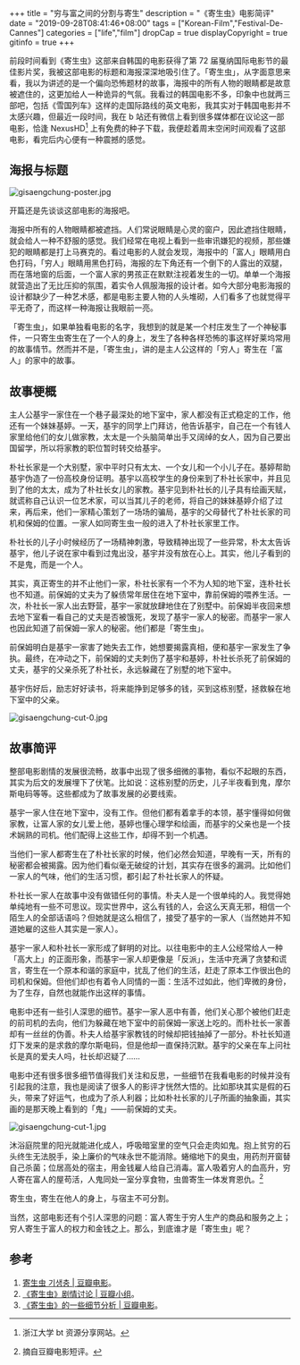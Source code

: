 +++
title = "穷与富之间的分割与寄生"
description = "《寄生虫》电影简评"
date = "2019-09-28T08:41:46+08:00"
tags = ["Korean-Film","Festival-De-Cannes"]
categories = ["life","film"]
dropCap = true
displayCopyright = true
gitinfo = true
+++

前段时间看到《寄生虫》这部来自韩国的电影获得了第 72 届戛纳国际电影节的最佳影片奖，我被这部电影的标题和海报深深地吸引住了。「寄生虫」，从字面意思来看，我以为讲述的是一个偏向恐怖题材的故事，海报中的所有人物的眼睛都是故意被遮住的，这更加给人一种诡异的气氛。我看过的韩国电影不多，印象中也就两三部吧，包括《雪国列车》这样的走国际路线的英文电影，我其实对于韩国电影并不太感兴趣，但最近一段时间，我在 b 站还有微信上看到很多媒体都在议论这一部电影，恰逢 NexusHD[^1] 上有免费的种子下载，我便趁着周末空闲时间观看了这部电影，看完后内心便有一种震撼的感觉。

## 海报与标题

![gisaengchung-poster.jpg](/images/gisaengchung-poster.jpg "电影海报")

开篇还是先谈谈这部电影的海报吧。

海报中所有的人物眼睛都被遮挡。人们常说眼睛是心灵的窗户，因此遮挡住眼睛，就会给人一种不舒服的感觉。我们经常在电视上看到一些审讯嫌犯的视频，那些嫌犯的眼睛都是打上马赛克的。看过电影的人就会发现，海报中的「富人」眼睛用白色打码，「穷人」眼睛用黑色打码，海报的左下角还有一个倒下的人露出的双腿，而在落地窗的后面，一个富人家的男孩正在默默注视着发生的一切。单单一个海报就营造出了无比压抑的氛围，着实令人佩服海报的设计者。如今大部分电影海报的设计都缺少了一种艺术感，都是电影主要人物的人头堆砌，人们看多了也就觉得平平无奇了，而这样一种海报让我眼前一亮。

「寄生虫」，如果单独看电影的名字，我想到的就是某一个村庄发生了一个神秘事件，一只寄生虫寄生在了一个人的身上，发生了各种各样恐怖的事这样好莱坞常用的故事情节。然而并不是，「寄生虫」，讲的是主人公这样的「穷人」寄生在「富人」的家中的故事。

## 故事梗概

主人公基宇一家住在一个巷子最深处的地下室中，家人都没有正式稳定的工作，他还有一个妹妹基婷。一天，基宇的同学上门拜访，他告诉基宇，自己在一个有钱人家里给他们的女儿做家教，太太是一个头脑简单出手又阔绰的女人，因为自己要出国留学，所以将家教的职位暂时转交给基宇。 

朴社长家是一个大别墅，家中平时只有太太、一个女儿和一个小儿子在。基婷帮助基宇伪造了一份高校身份证明。基宇以高校学生的身份来到了朴社长家中，并且见到了他的太太，成为了朴社长女儿的家教。基宇见到朴社长的儿子具有绘画天赋，就谎称自己认识一位艺术家，可以当其儿子的老师，将自己的妹妹基婷介绍了过来，再后来，他们一家精心策划了一场场的骗局，基宇的父母替代了朴社长家的司机和保姆的位置。一家人如同寄生虫一般的进入了朴社长家里工作。

朴社长的儿子小时候经历了一场精神刺激，导致精神出现了一些异常，朴太太告诉基宇，他儿子说在家中看到过鬼出没，基宇并没有放在心上。其实，他儿子看到的不是鬼，而是一个人。

其实，真正寄生的并不止他们一家，朴社长家有一个不为人知的地下室，连朴社长也不知道。前保姆的丈夫为了躲债常年居住在地下室中，靠前保姆的喂养生活。一次，朴社长一家人出去野营，基宇一家就放肆地住在了别墅中。前保姆半夜回来想去地下室看一看自己的丈夫是否被饿死，发现了基宇一家人的秘密。而基宇一家人也因此知道了前保姆一家人的秘密。他们都是「寄生虫」。

前保姆明白是基宇一家害了她失去工作，她想要揭露真相，便和基宇一家发生了争执。最终，在冲动之下，前保姆的丈夫刺伤了基宇和基婷，朴社长杀死了前保姆的丈夫，基宇的父亲杀死了朴社长，永远躲藏在了别墅的地下室中。

基宇伤好后，励志好好读书，将来能挣到足够多的钱，买到这栋别墅，拯救躲在地下室中的父亲。

![gisaengchung-cut-0.jpg](/images/gisaengchung-cut-0.jpg "寄生在富人家")

## 故事简评

整部电影剧情的发展很流畅，故事中出现了很多细微的事物，看似不起眼的东西，其实为后文的发展埋下了伏笔。比如说：这栋别墅的历史，儿子半夜看到鬼，摩尔斯电码等等。这些都成为了故事发展的必要线索。

基宇一家人住在地下室中，没有工作。但他们都有着拿手的本领，基宇懂得如何做家教，让富人家的女儿爱上他，基婷也懂心理学和绘画，而基宇的父亲也是一个技术娴熟的司机。他们配得上这些工作，却得不到一个机遇。

当他们一家人都寄生在了朴社长家的时候，他们必然会知道，早晚有一天，所有的秘密都会被揭露。因为他们看似毫无破绽的计划，其实存在很多的漏洞。比如他们一家人的气味，他们的生活习惯，都引起了朴社长家人的怀疑。

朴社长一家人在故事中没有做错任何的事情。朴夫人是一个很单纯的人。我觉得她单纯地有一些不可思议。现实世界中，这么有钱的人，会这么天真无邪，相信一个陌生人的全部话语吗？但她就是这么相信了，接受了基宇的一家人（当然她并不知道她雇的这些人其实是一家人）。

基宇一家人和朴社长一家形成了鲜明的对比。以往电影中的主人公经常给人一种「高大上」的正面形象，而基宇一家人却更像是「反派」，生活中充满了贪婪和谎言，寄生在一个原本和谐的家庭中，扰乱了他们的生活，赶走了原本工作很出色的司机和保姆。但他们却也有着令人同情的一面：生活不过如此，他们卑微的身份，为了生存，自然也就能作出这样的事情。

电影中还有一些引人深思的细节。基宇一家人恶中有善，他们关心那个被他们赶走的前司机的去向，他们为躲藏在地下室中的前保姆一家送上吃的。而朴社长一家善却有一丝丝的伪善。朴夫人给基宇家教钱的时候却把钱抽掉了一部分。朴社长知道灯下发来的是求救的摩尔斯电码，但是他却一直保持沉默。基宇的父亲在车上问社长是真的爱夫人吗，社长却迟疑了……

电影中还有很多很多细节值得我们关注和反思，一些细节在我看电影的时候并没有引起我的注意，我也是阅读了很多人的影评才恍然大悟的。比如那块其实是假的石头，带来了好运气，也成为了杀人利器；比如朴社长家的儿子所画的抽象画，其实画的是那天晚上看到的「鬼」——前保姆的丈夫。

![gisaengchung-cut-1.jpg](/images/gisaengchung-cut-1.jpg "社长儿子的画作")

沐浴庭院里的阳光就能进化成人，呼吸暗室里的空气只会走肉如鬼。抱上贫穷的石头终生无法脱手，染上廉价的气味永世不能消除。蜷缩地下的臭虫，用药剂开窗替自己杀菌；位居高处的宿主，用金钱雇人给自己消毒。富人吸着穷人的血高升，穷人寄在富人的屋苟活，人鬼同处一室分享食物，虫兽寄生一体发育恩仇。[^2]

寄生虫，寄生在他人的身上，与宿主不可分割。

当然，这部电影还有个引人深思的问题：富人寄生于穷人生产的商品和服务之上；穷人寄生于富人的权力和金钱之上。那么，到底谁才是「寄生虫」呢？

## 参考

1. [寄生虫 기생충 | 豆瓣电影](https://movie.douban.com/subject/27010768/)。
2. [《寄生虫》剧情讨论 | 豆瓣小组](https://www.douban.com/group/topic/148335538/)。
3. [《寄生虫》的一些细节分析 | 豆瓣电影](https://movie.douban.com/review/10383573/)。



[^1]: 浙江大学 bt 资源分享网站。
[^2]: 摘自豆瓣电影短评。



